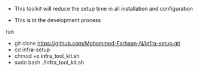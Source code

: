 * This toolkit will reduce the setup time in all installation and configuration 

* This is in the development process

run 

* git clone https://github.com/Mohammed-Farhaan-N/infra-setup.git
* cd infra-setup
* chmod +x infra_tool_kit.sh
* sudo bash ./infra_tool_kit.sh
